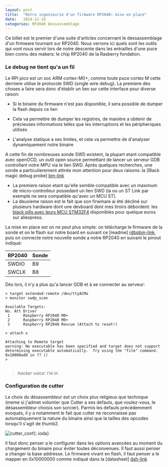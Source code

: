 ```yaml
---
layout: post
title:  "Retro ingenieurie d'un firmware RP2040: mise en place"
date:   2024-12-18
categories: RP2040 Dessassemblage
---
```



Ce billet est le premier d'une suite d'articles concernant le dessassemblage d'un firmware tournant sur RP2040. Nous verrons ici quels sont les outils qui vont nous servir lors de notre descente dans les entrailles d'une puce bien connu des makers: le chip RP2040 de la Rasberry fondation.

### Le debug ne tient qu'a un fil

Le RPI pico est un soc ARM cortex-M0+, comme toute puce cortex M cette derniere utilise le protocole SWD (single wire debug). La premiere des choses a faire sera donc d'établir un lien sur cette interface pour diverse raison: 

- Si le binaire du firmware n'est pas disponible, il sera possible de dumper la flash depuis ce lien

- Cela va permettre de dumper les registres, de manière a obtenir de précieuses informations telles que les interruptions et les péripheriques utilisés

- L'analyse statique a ses limites, et cela va permettre de d'analyser dynamiquement notre binaire  

A cette fin de nombreuses sonde SWD existent, la plupart etant compatible avec openOCD, un outil open source permettant de lancer un serveur GDB controllant notre MPU via le lien SWD. Après quelques recherches, une sonde a particulierement attirée mon attention pour deux raisons: la [Black magic debug probe] [bm-link]
- La premiere raison etant qu'elle semble compatible avec un maximum de micro-controlleur possedant un lien SWD (la ou un ST Link par exemple ne sera compatible qu'avec un MCU ST). 
- La deuxieme raison est le fait que son firwmare ai été décliné sur plusieurs hardware dont une devboard dont mes tiroirs débordent: les [black pills avec leurs MCU STM32F4][bp-link] disponibles pour quelque euros sur aliexpress.    

La mise en place est on ne peut plus simple: on télécharge le firmware de la sonde et on le flash sur notre board en suivant ce [readme] [rdbpbm-link], puis on connecte notre nouvelle sonde a notre RP2040 en suivant le pinout indiqué: 

|RP2040|Sonde|
|---|---|
|SWDIO|B9|
|SWCLK|B8|

Dès lors, il n'y a plus qu'a lancer GDB et à se connecter au serveur: 

```
> target extended-remote /dev/ttyACMx
> monitor swdp_scan

Available Targets:
No. Att Driver
 1      Raspberry RP2040 M0+
 2      Raspberry RP2040 M0+
 3      Raspberry RP2040 Rescue (Attach to reset!) 

> attach x 

Attaching to Remote target
warning: No executable has been specified and target does not support
determining executable automatically.  Try using the "file" command.
0x10000ad8 in ?? ()
>
 
```

> *hacker voice*: i'm in

### Configuration de cutter

Le choix du désassembleur est un choix plus religieux que technique (meme si j'admet volontier que Cutter a ses defauts, que voulez-vous, le désassembleur choisis son sorcier). Parmis les defauts précédemment evoqués, il y a notamment le fait que cutter ne reconnaisse pas automatiquement la nature du binaire ainsi que la tailles des opcodes lorsqu'il s'agit de thumb2.

![cutter_conf](https://github.com/lamashnikov/lamashnikov.github.io/blob/78cef7b57197ecb4a207100c987585428741ab77/img/cutter_conf.png?raw=true){:.ioda}

 Il faut donc penser a le configurer dans les options avancées au moment du chargement du binaire pour éviter toutes déconvenues. Il faut aussi penser a changer la base addresse. Le firmware vivant en flash, il faut penser a le mapper en 0x10000000 comme indiqué dans la [datasheet] [dsh-link] 





[bm-link]: https://www.black-magic.org/
[bp-link]: https://stm32-base.org/boards/STM32F411CEU6-WeAct-Black-Pill-V2.0.html
[rdbpbm-link]: https://github.com/koendv/blackmagic-firmware/blob/master/INSTALL.md
[dsh-link]: https://datasheets.raspberrypi.com/rp2040/rp2040-datasheet.pdf#%5B%7B%22num%22%3A27%2C%22gen%22%3A0%7D%2C%7B%22name%22%3A%22XYZ%22%7D%2C115%2C675.352%2Cnull%5D
